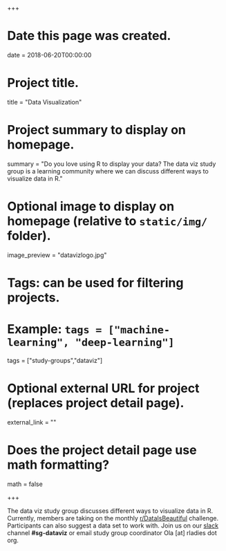 +++
# Date this page was created.
date = 2018-06-20T00:00:00

# Project title.
title = "Data Visualization"

# Project summary to display on homepage.
summary = "Do you love using R to display your data? The data viz study group is a learning community where we can discuss different ways to visualize data in R."

# Optional image to display on homepage (relative to `static/img/` folder).
image_preview = "datavizlogo.jpg"

# Tags: can be used for filtering projects.
# Example: `tags = ["machine-learning", "deep-learning"]`
tags = ["study-groups","dataviz"]

# Optional external URL for project (replaces project detail page).
external_link = ""

# Does the project detail page use math formatting?
math = false

+++

The data viz study group discusses different ways to visualize data in R. Currently, members are taking on the monthly [r/DataIsBeautiful](http://reddit.com/r/dataisbeautiful) challenge. Participants can also suggest a data set to work with. Join us on our [slack](https://rladies-chicago.slack.com) channel **#sg-dataviz** or email study group coordinator Ola [at] rladies dot org.
